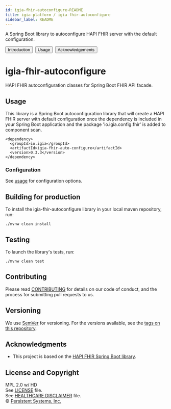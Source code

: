 ```yaml
---
id: igia-fhir-autoconfigure~README
title: igia-platform / igia-fhir-autoconfigure
sidebar_label: README
---
```

<!-- BEGIN adding docusaurus links -->

A Spring Boot library to autoconfigure HAPI FHIR server with the default configuration.<br>

<button onclick="window.location.href='/docs/igia-fhir-autoconfigure~introduction'">Introduction</button>&nbsp;
<button onclick="window.location.href='/docs/igia-fhir-autoconfigure~usage'">Usage</button>&nbsp;
<button onclick="window.location.href='/docs/igia-fhir-autoconfigure~ACKNOWLEDGEMENTS'">Acknowledgements</button>
<!-- END adding docusaurus links -->

# igia-fhir-autoconfigure

HAPI FHIR autoconfiguration classes for Spring Boot FHIR API facade.

## Usage

This library is a Spring Boot autoconfiguration library that will create a HAPI FHIR server with default configuration once the dependency is included in your Spring Boot application and the package 'io.igia.config.fhir' is added to component scan.
```
<dependency>
  <groupId>io.igia</groupId>
  <artifactId>igia-fhir-auto-configure</artifactId>
  <version>0.3.3</version>
</dependency>

```

### Configuration

See [usage](https://github.com/igia/igia-fhir-autoconfigure/blob/master/docs/usage.md) for configuration options.


## Building for production

To install the igia-fhir-autoconfigure library in your local maven repository, run:

    ./mvnw clean install

## Testing

To launch the library's tests, run:

    ./mvnw clean test

## Contributing

Please read [CONTRIBUTING](https://igia.github.io/docs/contributing/) for details on our code of conduct, and the process for submitting pull requests to us.

## Versioning

We use [SemVer](http://semver.org/) for versioning. For the versions available, see the [tags on this repository](https://github.com/igia/igia-fhir-autoconfigure/tags).

## Acknowledgments

* This project is based on the [HAPI FHIR Spring Boot library](https://github.com/jamesagnew/hapi-fhir/tree/master/hapi-fhir-spring-boot).

## License and Copyright

MPL 2.0 w/ HD  
See [LICENSE](LICENSE) file.  
See [HEALTHCARE DISCLAIMER](HD.md) file.  
© [Persistent Systems, Inc.](https://www.persistent.com)